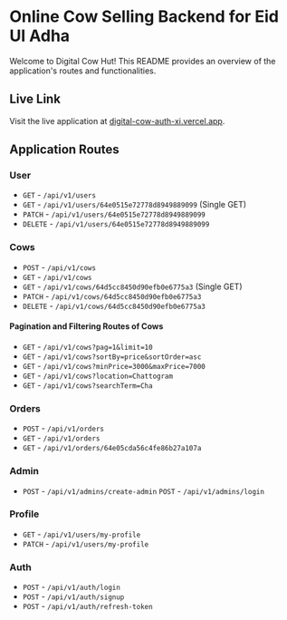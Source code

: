 # Online Cow Selling Backend for Eid Ul Adha

Welcome to Digital Cow Hut! This README provides an overview of the application's routes and functionalities.

## Live Link

Visit the live application at [digital-cow-auth-xi.vercel.app](digital-cow-auth-xi.vercel.app).

## Application Routes

### User

- `GET` - `/api/v1/users`
- `GET` - `/api/v1/users/64e0515e72778d8949889099` (Single GET)
- `PATCH` - `/api/v1/users/64e0515e72778d8949889099`
- `DELETE` - `/api/v1/users/64e0515e72778d8949889099`

### Cows

- `POST` - `/api/v1/cows`
- `GET` - `/api/v1/cows`
- `GET` - `/api/v1/cows/64d5cc8450d90efb0e6775a3` (Single GET)
- `PATCH` - `/api/v1/cows/64d5cc8450d90efb0e6775a3`
- `DELETE` - `/api/v1/cows/64d5cc8450d90efb0e6775a3`

#### Pagination and Filtering Routes of Cows

- `GET` - `/api/v1/cows?pag=1&limit=10`
- `GET` - `/api/v1/cows?sortBy=price&sortOrder=asc`
- `GET` - `/api/v1/cows?minPrice=3000&maxPrice=7000`
- `GET` - `/api/v1/cows?location=Chattogram`
- `GET` - `/api/v1/cows?searchTerm=Cha`

### Orders

- `POST` - `/api/v1/orders`
- `GET` - `/api/v1/orders`
- `GET` - `/api/v1/orders/64e05cda56c4fe86b27a107a`

### Admin

- `POST` - `/api/v1/admins/create-admin`
  `POST` - `/api/v1/admins/login`

### Profile

- `GET` - `/api/v1/users/my-profile`
- `PATCH` - `/api/v1/users/my-profile`

### Auth

- `POST` - `/api/v1/auth/login`
- `POST` - `/api/v1/auth/signup`
- `POST` - `/api/v1/auth/refresh-token`
